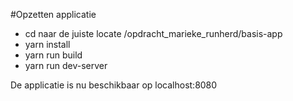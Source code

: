 #Opzetten applicatie

- cd naar de juiste locate /opdracht_marieke_runherd/basis-app
- yarn install
- yarn run build
- yarn run dev-server

De applicatie is nu beschikbaar op localhost:8080